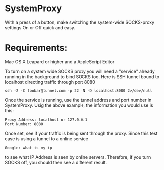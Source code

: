 SystemProxy
===========
With a press of a button, make switching the system-wide SOCKS-proxy settings On or Off quick and easy.


Requirements:
=====
Mac OS X Leapard or higher and a AppleScript Editor

To turn on a system wide SOCKS proxy you will need a "service" already running in the background to bind SOCKS too. Here is SSH tunnel bound to localhost directing traffic through port 8080
    
    ssh -2 -C foobar@tunnel.com -p 22 -N -D localhost:8080 2>/dev/null

Once the service is running, use the tunnel address and port number in SystemProxy. 
Usig the above example, the information you would use is this:

    Proxy Address: localhost or 127.0.0.1
    Port Number: 8080

Once set, see if your traffic is being sent through the proxy. Since this test case is using a tunnel to a online service

    Google: what is my ip

to see what IP Address is seen by online servers. Therefore, if you turn SOCKS off, you should then see a different result.




